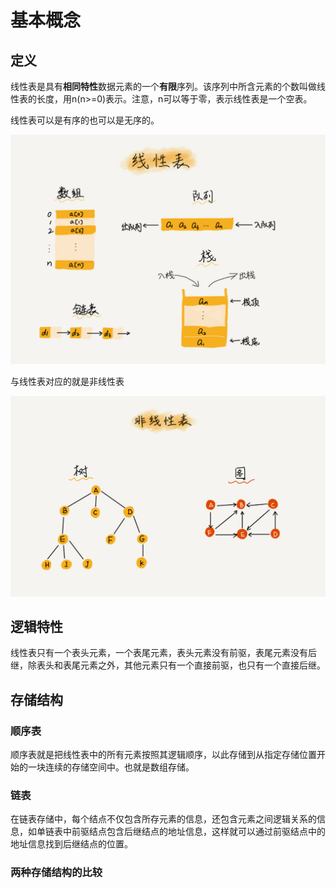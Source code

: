 # 基本概念

## 定义

线性表是具有**相同特性**数据元素的一个**有限**序列。该序列中所含元素的个数叫做线性表的长度，用n\(n&gt;=0\)表示。注意，n可以等于零，表示线性表是一个空表。

线性表可以是有序的也可以是无序的。

![](../.gitbook/assets/image%20%2839%29.png)

与线性表对应的就是非线性表

![](../.gitbook/assets/image%20%2838%29.png)

## 逻辑特性

线性表只有一个表头元素，一个表尾元素，表头元素没有前驱，表尾元素没有后继，除表头和表尾元素之外，其他元素只有一个直接前驱，也只有一个直接后继。

## 存储结构

### 顺序表

顺序表就是把线性表中的所有元素按照其逻辑顺序，以此存储到从指定存储位置开始的一块连续的存储空间中。也就是数组存储。

### 链表

在链表存储中，每个结点不仅包含所存元素的信息，还包含元素之间逻辑关系的信息，如单链表中前驱结点包含后继结点的地址信息，这样就可以通过前驱结点中的地址信息找到后继结点的位置。

### 两种存储结构的比较



